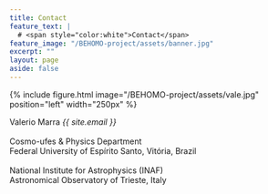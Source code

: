 ```yaml
---
title: Contact
feature_text: |
  # <span style="color:white">Contact</span>
feature_image: "/BEHOMO-project/assets/banner.jpg"
excerpt: ""
layout: page
aside: false
---
```


{% include figure.html image="/BEHOMO-project/assets/vale.jpg" position="left" width="250px" %}

Valerio Marra *{{ site.email }}*\
\
Cosmo-ufes & Physics Department\
Federal University of Espírito Santo, Vitória, Brazil\
\
National Institute for Astrophysics (INAF)\
Astronomical Observatory of Trieste, Italy

<!-- {% include site-form.html %} -->